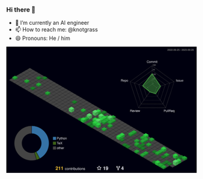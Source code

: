 ### Hi there 👋
- 🔭 I’m currently an AI engineer
- 📫 How to reach me: @knotgrass
- 😄 Pronouns: He / him

![svg](profile-3d-contrib/profile-night-green.svg)


<!--
**knotgrass/knotgrass** is a ✨ _special_ ✨ repository because its `README.md` (this file) appears on your GitHub profile.

Here are some ideas to get you started:

- 🔭 I’m currently working on ...
- 🌱 I’m currently learning ...
- 👯 I’m looking to collaborate on ...
- 🤔 I’m looking for help with ...
- 💬 Ask me about ...
- 📫 How to reach me: ...
- 😄 Pronouns: ...
- ⚡ Fun fact: ...
-->
